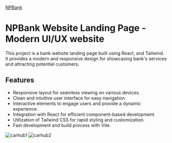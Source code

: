 [NPBank](https://dub.sh/npbank)
# NPBank Website Landing Page - Modern UI/UX website 

This project is a bank website landing page built using React, and Tailwind. It provides a modern and responsive design for showcasing bank's services and attracting potential customers.

## Features

- Responsive layout for seamless viewing on various devices.
- Clean and intuitive user interface for easy navigation.
- Interactive elements to engage users and provide a dynamic experience.
- Integration with React for efficient component-based development.
- Utilization of Tailwind CSS for rapid styling and customization.
- Fast development and build process with Vite.


<img src='https://i.postimg.cc/cHyqTBXy/npbank.png' alt='carhub1'/>
<img src='https://i.postimg.cc/YSmK1sNz/npbank2.png' alt='carhub2'/>